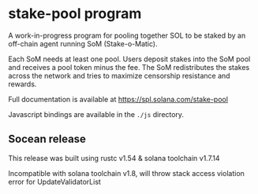 # stake-pool program

A work-in-progress program for pooling together SOL to be staked by an off-chain
agent running SoM (Stake-o-Matic).

Each SoM needs at least one pool.  Users deposit stakes into the SoM pool
and receives a pool token minus the fee.  The SoM redistributes the stakes
across the network and tries to maximize censorship resistance and rewards.

Full documentation is available at https://spl.solana.com/stake-pool

Javascript bindings are available in the `./js` directory.

## Socean release

This release was built using rustc v1.54 & solana toolchain v1.7.14

Incompatible with solana toolchain v1.8, will throw stack access violation error for UpdateValidatorList
